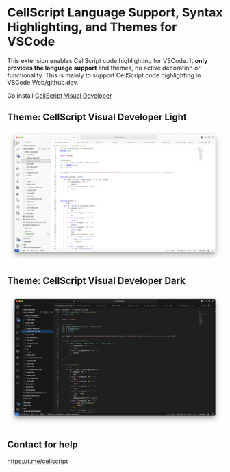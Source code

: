 # CellScript Language Support, Syntax Highlighting, and Themes for VSCode

This extension enables CellScript code highlighting for VSCode. It **only provides the language support** and themes, no active decoration or functionality. This is mainly to support CellScript code highlighting in VSCode Web/github.dev. 

Go install [CellScript Visual Developer](https://marketplace.visualstudio.com/items?itemName=cellscript.vscode-cellscript-language)

## Theme: CellScript Visual Developer Light

<img width="1364" alt="theme_light_vs" src="https://raw.githubusercontent.com/cell-labs/vscode-cellscript-language/master/screenshots/light.png">


## Theme: CellScript Visual Developer Dark

<img width="981" alt="screenshot 2019-02-09 at 12 30 30" src="https://raw.githubusercontent.com/cell-labs/vscode-cellscript-language/master/screenshots/dark.png">


## Contact for help

https://t.me/cellscript